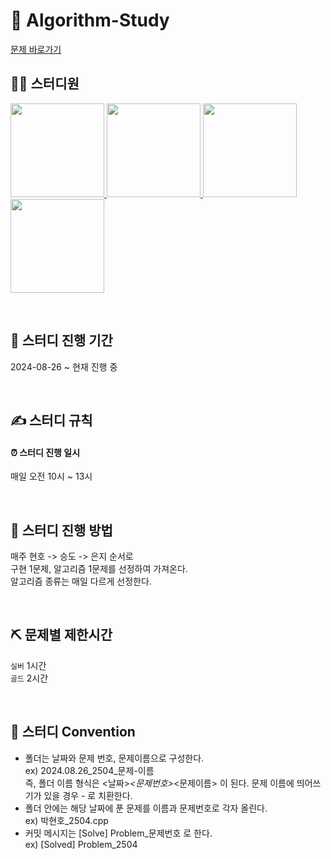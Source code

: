 # 👋 Algorithm-Study
[문제 바로가기](https://www.notion.so/CodingStudy-7901106134d34ea29d5f49dbf9b0edbb)

## 🙋‍♂️ 스터디원
<p>
<a href="https://github.com/LuBly">
  <img src="https://github.com/LuBly.png" width="150">
</a>
<a href="https://github.com/mwomwo1">
  <img src="https://github.com/mwomwo1.png" width="150">
</a>
<a href="https://github.com/JeongEunJi1127">
  <img src="https://github.com/JeongEunJi1127.png" width="150">
</a>
<a href="https://github.com/seungdo1234">
  <img src="https://github.com/seungdo1234.png" width="150">
</a>
</p>

<br/>

## 📅 스터디 진행 기간 
2024-08-26 ~ 현재 진행 중

<br/>

## ✍ 스터디 규칙 
#### ⏰ 스터디 진행 일시 
매일 오전 10시 ~ 13시  

<br/>

## 🥊 스터디 진행 방법 
매주 현호 -> 승도 -> 은지 순서로   
구현 1문제, 알고리즘 1문제를 선정하여 가져온다.  
알고리즘 종류는 매일 다르게 선정한다.

<br/>

## ⛏️ 문제별 제한시간
`실버`  1시간  
`골드`  2시간

<br/>

## 📣 스터디 Convention 
- 폴더는 날짜와 문제 번호, 문제이름으로 구성한다.  
  ex) 2024.08.26_2504_문제-이름  
  즉, 폴더 이름 형식은 <날짜>_<문제번호>_<문제이름> 이 된다. 문제 이름에 띄어쓰기가 있을 경우 - 로 치환한다.  
- 폴더 안에는 해당 날짜에 푼 문제를 이름과 문제번호로 각자 올린다.  
  ex) 박현호_2504.cpp  
- 커밋 메시지는 [Solve] Problem_문제번호 로 한다.  
  ex) [Solved] Problem_2504  
